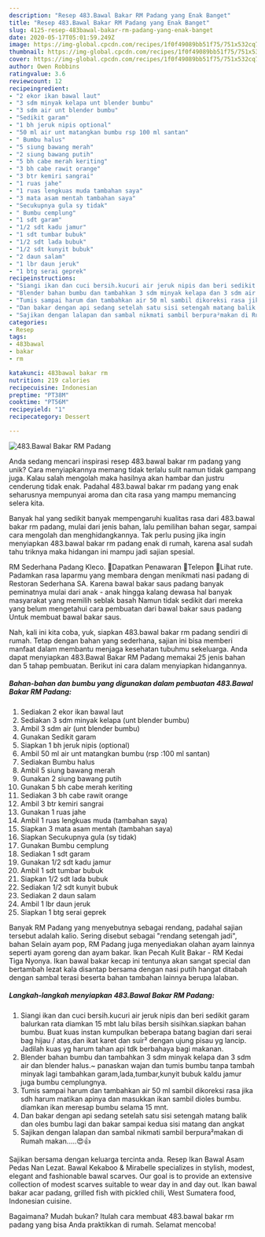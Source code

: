 ```yaml
---
description: "Resep 483.Bawal Bakar RM Padang yang Enak Banget"
title: "Resep 483.Bawal Bakar RM Padang yang Enak Banget"
slug: 4125-resep-483bawal-bakar-rm-padang-yang-enak-banget
date: 2020-05-17T05:01:59.249Z
image: https://img-global.cpcdn.com/recipes/1f0f49089bb51f75/751x532cq70/483bawal-bakar-rm-padang-foto-resep-utama.jpg
thumbnail: https://img-global.cpcdn.com/recipes/1f0f49089bb51f75/751x532cq70/483bawal-bakar-rm-padang-foto-resep-utama.jpg
cover: https://img-global.cpcdn.com/recipes/1f0f49089bb51f75/751x532cq70/483bawal-bakar-rm-padang-foto-resep-utama.jpg
author: Owen Robbins
ratingvalue: 3.6
reviewcount: 12
recipeingredient:
- "2 ekor ikan bawal laut"
- "3 sdm minyak kelapa unt blender bumbu"
- "3 sdm air unt blender bumbu"
- "Sedikit garam"
- "1 bh jeruk nipis optional"
- "50 ml air unt matangkan bumbu rsp 100 ml santan"
- " Bumbu halus"
- "5 siung bawang merah"
- "2 siung bawang putih"
- "5 bh cabe merah keriting"
- "3 bh cabe rawit orange"
- "3 btr kemiri sangrai"
- "1 ruas jahe"
- "1 ruas lengkuas muda tambahan saya"
- "3 mata asam mentah tambahan saya"
- "Secukupnya gula sy tidak"
- " Bumbu cemplung"
- "1 sdt garam"
- "1/2 sdt kadu jamur"
- "1 sdt tumbar bubuk"
- "1/2 sdt lada bubuk"
- "1/2 sdt kunyit bubuk"
- "2 daun salam"
- "1 lbr daun jeruk"
- "1 btg serai geprek"
recipeinstructions:
- "Siangi ikan dan cuci bersih.kucuri air jeruk nipis dan beri sedikit garam balurkan rata diamkan 15 mbt lalu bilas bersih sisihkan.siapkan bahan bumbu. Buat kuas instan kumpulkan beberapa batang bagian dari serai bag hijau / atas,dan ikat karet dan suir² dengan ujung pisau yg lancip. Jadilah kuas yg harum tahan api tdk berbahaya bagi makanan."
- "Blender bahan bumbu dan tambahkan 3 sdm minyak kelapa dan 3 sdm air dan blender halus.~ panaskan wajan dan tumis bumbu tanpa tambah minyak lagi tambahkan garam,lada,tumbar,kunyit bubuk kaldu jamur juga bumbu cemplungnya."
- "Tumis sampai harum dan tambahkan air 50 ml sambil dikoreksi rasa jika sdh harum matikan apinya dan masukkan ikan sambil dioles bumbu. diamkan ikan meresap bumbu selama 15 mnt."
- "Dan bakar dengan api sedang setelah satu sisi setengah matang balik dan oles bumbu lagi dan bakar sampai kedua sisi matang dan angkat"
- "Sajikan dengan lalapan dan sambal nikmati sambil berpura²makan di Rumah makan.....😍👍"
categories:
- Resep
tags:
- 483bawal
- bakar
- rm

katakunci: 483bawal bakar rm 
nutrition: 219 calories
recipecuisine: Indonesian
preptime: "PT38M"
cooktime: "PT56M"
recipeyield: "1"
recipecategory: Dessert

---
```



![483.Bawal Bakar RM Padang](https://img-global.cpcdn.com/recipes/1f0f49089bb51f75/751x532cq70/483bawal-bakar-rm-padang-foto-resep-utama.jpg)

Anda sedang mencari inspirasi resep 483.bawal bakar rm padang yang unik? Cara menyiapkannya memang tidak terlalu sulit namun tidak gampang juga. Kalau salah mengolah maka hasilnya akan hambar dan justru cenderung tidak enak. Padahal 483.bawal bakar rm padang yang enak seharusnya mempunyai aroma dan cita rasa yang mampu memancing selera kita.

Banyak hal yang sedikit banyak mempengaruhi kualitas rasa dari 483.bawal bakar rm padang, mulai dari jenis bahan, lalu pemilihan bahan segar, sampai cara mengolah dan menghidangkannya. Tak perlu pusing jika ingin menyiapkan 483.bawal bakar rm padang enak di rumah, karena asal sudah tahu triknya maka hidangan ini mampu jadi sajian spesial.

RM Sederhana Padang Kleco. Dapatkan Penawaran Telepon Lihat rute. Padamkan rasa laparmu yang membara dengan menikmati nasi padang di Restoran Sederhana SA. Karena bawal bakar saus padang banyak peminatnya mulai dari anak - anak hingga kalang dewasa hal banyak masyarakat yang memilih seblak basah Namun tidak sedikit dari mereka yang belum mengetahui cara pembuatan dari bawal bakar saus padang Untuk membuat bawal bakar saus.


Nah, kali ini kita coba, yuk, siapkan 483.bawal bakar rm padang sendiri di rumah. Tetap dengan bahan yang sederhana, sajian ini bisa memberi manfaat dalam membantu menjaga kesehatan tubuhmu sekeluarga. Anda dapat menyiapkan 483.Bawal Bakar RM Padang memakai 25 jenis bahan dan 5 tahap pembuatan. Berikut ini cara dalam menyiapkan hidangannya.

<!--inarticleads1-->

##### Bahan-bahan dan bumbu yang digunakan dalam pembuatan 483.Bawal Bakar RM Padang:

1. Sediakan 2 ekor ikan bawal laut
1. Sediakan 3 sdm minyak kelapa (unt blender bumbu)
1. Ambil 3 sdm air (unt blender bumbu)
1. Gunakan Sedikit garam
1. Siapkan 1 bh jeruk nipis (optional)
1. Ambil 50 ml air unt matangkan bumbu (rsp :100 ml santan)
1. Sediakan  Bumbu halus
1. Ambil 5 siung bawang merah
1. Gunakan 2 siung bawang putih
1. Gunakan 5 bh cabe merah keriting
1. Sediakan 3 bh cabe rawit orange
1. Ambil 3 btr kemiri sangrai
1. Gunakan 1 ruas jahe
1. Ambil 1 ruas lengkuas muda (tambahan saya)
1. Siapkan 3 mata asam mentah (tambahan saya)
1. Siapkan Secukupnya gula (sy tidak)
1. Gunakan  Bumbu cemplung
1. Sediakan 1 sdt garam
1. Gunakan 1/2 sdt kadu jamur
1. Ambil 1 sdt tumbar bubuk
1. Siapkan 1/2 sdt lada bubuk
1. Sediakan 1/2 sdt kunyit bubuk
1. Sediakan 2 daun salam
1. Ambil 1 lbr daun jeruk
1. Siapkan 1 btg serai geprek


Banyak RM Padang yang menyebutnya sebagai rendang, padahal sajian tersebut adalah kalio. Sering disebut sebagai &#34;rendang setengah jadi&#34;, bahan Selain ayam pop, RM Padang juga menyediakan olahan ayam lainnya seperti ayam goreng dan ayam bakar. Ikan Pecah Kulit Bakar - RM Kedai Tiga Nyonya. Ikan bawal bakar kecap ini tentunya akan sangat special dan bertambah lezat kala disantap bersama dengan nasi putih hangat ditabah dengan sambal terasi beserta bahan tambahan lainnya berupa lalaban. 

<!--inarticleads2-->

##### Langkah-langkah menyiapkan 483.Bawal Bakar RM Padang:

1. Siangi ikan dan cuci bersih.kucuri air jeruk nipis dan beri sedikit garam balurkan rata diamkan 15 mbt lalu bilas bersih sisihkan.siapkan bahan bumbu. Buat kuas instan kumpulkan beberapa batang bagian dari serai bag hijau / atas,dan ikat karet dan suir² dengan ujung pisau yg lancip. Jadilah kuas yg harum tahan api tdk berbahaya bagi makanan.
1. Blender bahan bumbu dan tambahkan 3 sdm minyak kelapa dan 3 sdm air dan blender halus.~ panaskan wajan dan tumis bumbu tanpa tambah minyak lagi tambahkan garam,lada,tumbar,kunyit bubuk kaldu jamur juga bumbu cemplungnya.
1. Tumis sampai harum dan tambahkan air 50 ml sambil dikoreksi rasa jika sdh harum matikan apinya dan masukkan ikan sambil dioles bumbu. diamkan ikan meresap bumbu selama 15 mnt.
1. Dan bakar dengan api sedang setelah satu sisi setengah matang balik dan oles bumbu lagi dan bakar sampai kedua sisi matang dan angkat
1. Sajikan dengan lalapan dan sambal nikmati sambil berpura²makan di Rumah makan.....😍👍


Sajikan bersama dengan keluarga tercinta anda. Resep Ikan Bawal Asam Pedas Nan Lezat. Bawal Kekaboo &amp; Mirabelle specializes in stylish, modest, elegant and fashionable bawal scarves. Our goal is to provide an extensive collection of modest scarves suitable to wear day in and day out. Ikan bawal bakar acar padang, grilled fish with pickled chili, West Sumatera food, Indonesian cuisine. 

Bagaimana? Mudah bukan? Itulah cara membuat 483.bawal bakar rm padang yang bisa Anda praktikkan di rumah. Selamat mencoba!
